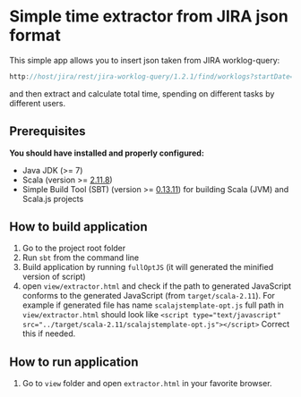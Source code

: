 # Simple time extractor from JIRA json format

This simple app allows you to insert json taken from JIRA worklog-query: 
```JavaScript
http://host/jira/rest/jira-worklog-query/1.2.1/find/worklogs?startDate=2016-06-01&endDate=2016-06-30&user=VojTos
```
and then extract and calculate total time, spending on different tasks by different users. 

## Prerequisites
**You should have installed and properly configured:**
- Java JDK (>= 7)
- Scala (version >= [2.11.8](http://www.scala-lang.org/download/2.11.8.html))
- Simple Build Tool (SBT) (version >= [0.13.11](http://www.scala-sbt.org/download.html)) for building Scala (JVM) and Scala.js projects



## How to build application
1. Go to the project root folder
2. Run `sbt` from the command line
3. Build application by running `fullOptJS` (it will generated the minified version of script)
4. open `view/extractor.html` and check if the path to generated JavaScript conforms to the generated JavaScript (from `target/scala-2.11`). For example if generated file has name 
```scalajstemplate-opt.js``` full path in `view/extractor.html` should look like  ```<script type="text/javascript" src="../target/scala-2.11/scalajstemplate-opt.js"></script>``` 
Correct this if needed.

## How to run application
1. Go to `view` folder and open `extractor.html` in your favorite browser.
